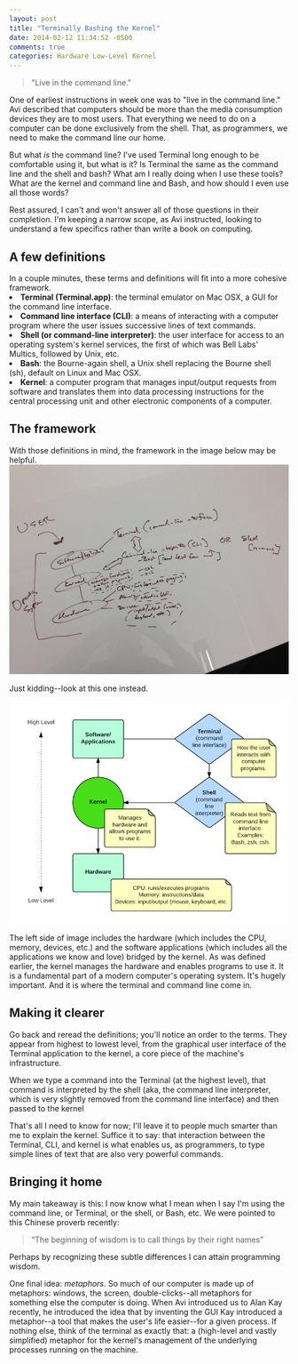 ```yaml
---
layout: post
title: "Terminally Bashing the Kernel"
date: 2014-02-12 11:34:52 -0500
comments: true
categories: Hardware Low-Level Kernel
---
```

<blockquote>"Live in the command line."</blockquote>One of earliest instructions in week one was to "live in the command line." Avi described that computers should be more than the media consumption devices they are to most users. That everything we need to do on a computer can be done exclusively from the shell. That, as programmers, we need to make the command line our home.

But what <i>is</i> the command line? I've used Terminal long enough to be comfortable using it, but what is it? Is Terminal the same as the command line and the shell and bash? What am I really doing when I use these tools? What are the kernel and command line and Bash, and how should I even use all those words?

<!--more-->

Rest assured, I can't and won't answer all of those questions in their completion. I'm keeping a narrow scope, as Avi instructed, looking to understand a few specifics rather than write a book on computing.

<h2>A few definitions</h2>
In a couple minutes, these terms and definitions will fit into a more cohesive framework.
<li><strong>Terminal (Terminal.app)</strong>: the terminal emulator on Mac OSX, a GUI for the command line interface.</li>
<li><strong>Command line interface (CLI)</strong>: a means of interacting with a computer program where the user issues successive lines of text commands.</li>
<li><strong>Shell (or command-line interpreter)</strong>: the user interface for access to an operating system's kernel services, the first of which was Bell Labs' Multics, followed by Unix, etc.</li>
<li><strong>Bash</strong>: the Bourne-again shell, a Unix shell replacing the Bourne shell (sh), default on Linux and Mac OSX.</li>
<li><strong>Kernel</strong>: a computer program that manages input/output requests from software and translates them into data processing instructions for the central processing unit and other electronic components of a computer.</li>

<h2>The framework</h2>
With those definitions in mind, the framework in the image below may be helpful.

<img src="/images/command-line-whiteboard.jpg">

Just kidding--look at this one instead.

<img src="/images/terminal-kernel.png">

The left side of image includes the hardware (which includes the CPU, memory, devices, etc.) and the software applications (which includes all the applications we know and love) bridged by the kernel. As was defined earlier, the kernel manages the hardware and enables programs to use it. It is a fundamental part of a modern computer's operating system. It's hugely important. And it is where the terminal and command line come in. 

<h2>Making it clearer</h2>
Go back and reread the definitions; you'll notice an order to the terms. They appear from highest to lowest level, from the graphical user interface of the Terminal application to the kernel, a core piece of the machine's infrastructure.

When we type a command into the Terminal (at the highest level), that command is interpreted by the shell (aka, the command line interpreter, which is very slightly removed from the command line interface) and then passed to the kernel

That's all I need to know for now; I'll leave it to people much smarter than me to explain the kernel. Suffice it to say: that interaction between the Terminal, CLI, and kernel is what enables us, as programmers, to type simple lines of text that are also very powerful commands.

<h2>Bringing it home</h2>
My main takeaway is this: I now know what I mean when I say I'm using the command line, or Terminal, or the shell, or Bash, etc. We were pointed to this Chinese proverb recently:
<blockquote>“The beginning of wisdom is to call things by their right names”</blockquote>
Perhaps by recognizing these subtle differences I can attain programming wisdom.

One final idea: <i>metaphors</i>. So much of our computer is made up of metaphors: windows, the screen, double-clicks--all metaphors for something else the computer is doing. When Avi introduced us to Alan Kay recently, he introduced the idea that by inventing the GUI Kay introduced a metaphor--a tool that makes the user's life easier--for a given process. If nothing else, think of the terminal as exactly that: a (high-level and vastly simplified) metaphor for the kernel's management of the underlying processes running on the machine.